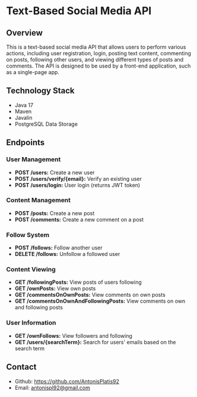 # Text-Based Social Media API

## Overview

This is a text-based social media API that allows users to perform various actions, including user registration, login, posting text content, commenting on posts, following other users, and viewing different types of posts and comments. The API is designed to be used by a front-end application, such as a single-page app.

## Technology Stack

- Java 17
- Maven
- Javalin
- PostgreSQL Data Storage

## Endpoints

### User Management

- **POST /users:** Create a new user
- **POST /users/verify/{email}:** Verify an existing user
- **POST /users/login:** User login (returns JWT token)

### Content Management

- **POST /posts:** Create a new post
- **POST /comments:** Create a new comment on a post

### Follow System

- **POST /follows:** Follow another user
- **DELETE /follows:** Unfollow a followed user

### Content Viewing

- **GET /followingPosts:** View posts of users following
- **GET /ownPosts:** View own posts
- **GET /commentsOnOwnPosts:** View comments on own posts
- **GET /commentsOnOwnAndFollowingPosts:** View comments on own and following posts

### User Information

- **GET /ownFollows:** View followers and following
- **GET /users/{searchTerm}:** Search for users' emails based on the search term

## Contact

- Github: https://github.com/AntonisPlatis92
- Email: antonispl92@gmail.com